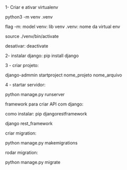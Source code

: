 
1- Criar e ativar virtualenv

python3 -m venv .venv

flag -m: model
venv: lib venv 
.venv: nome da virtual env

source ./venv/bin/activate

desativar: deactivate

2- instalar django: pip install django 

3 - criar projeto:

django-admmin startproject nome_projeto nome_arquivo


4 - startar servidor:

python manage.py runserver

framework para criar API com django:

como instalar: pip djangorestframework

django rest_framework

criar migration:

python manage.py makemigrations

rodar migration: 

python manage.py migrate 


